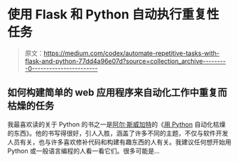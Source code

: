 # 使用 Flask 和 Python 自动执行重复性任务

> 原文：<https://medium.com/codex/automate-repetitive-tasks-with-flask-and-python-77dd4a96e07d?source=collection_archive---------0----------------------->

## 如何构建简单的 web 应用程序来自动化工作中重复而枯燥的任务

我最喜欢读的关于 Python 的书之一是[阿尔·斯威加特](https://twitter.com/AlSweigart)的《[用 Python](https://www.amazon.com/Automate-Boring-Stuff-Python-Programming/dp/1593275994) 自动化枯燥的东西》。他的书写得很好，引人入胜，涵盖了许多不同的主题，不仅与软件开发人员有关，也与许多喜欢修补代码和构建有趣东西的人有关。我建议任何想开始用 Python 或一般语言编程的人看一看它们。很多可能是…